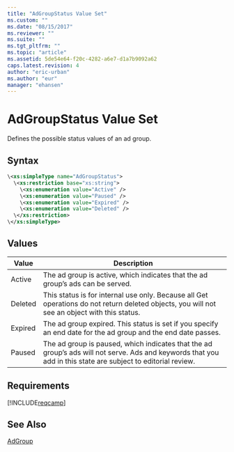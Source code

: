 ```yaml
---
title: "AdGroupStatus Value Set"
ms.custom: ""
ms.date: "08/15/2017"
ms.reviewer: ""
ms.suite: ""
ms.tgt_pltfrm: ""
ms.topic: "article"
ms.assetid: 5de54e64-f20c-4282-a6e7-d1a7b9092a62
caps.latest.revision: 4
author: "eric-urban"
ms.author: "eur"
manager: "ehansen"
---
```

# AdGroupStatus Value Set
Defines the possible status values of an ad group.

## Syntax

```xml
\<xs:simpleType name="AdGroupStatus">
  \<xs:restriction base="xs:string">
    \<xs:enumeration value="Active" />
    \<xs:enumeration value="Paused" />
    \<xs:enumeration value="Expired" />
    \<xs:enumeration value="Deleted" />
  \</xs:restriction>
\</xs:simpleType>
```

## Values

|Value|Description|
|---------|---------------|
|Active|The ad group is active, which indicates that the ad group’s ads can be served.|
|Deleted|This status is for internal use only. Because all Get operations do not return deleted objects, you will not see an object with this status.|
|Expired|The ad group expired. This status is set if you specify an end date for the ad group and the end date passes.|
|Paused|The ad group is paused, which indicates that the ad group’s ads will not serve. Ads and keywords that you add in this state are subject to editorial review.|

## Requirements
[!INCLUDE[reqcamp](../campaign-api/includes/reqcamp.md)]
## See Also
[AdGroup](../campaign-api/adgroup-data-object.md)

